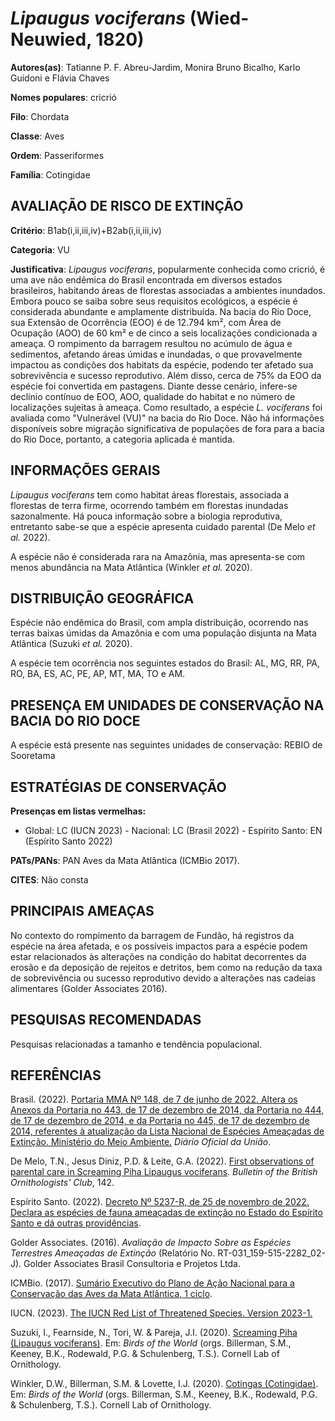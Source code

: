 # *Lipaugus vociferans* (Wied-Neuwied, 1820)

**Autores(as)**: Tatianne P. F. Abreu-Jardim, Monira Bruno Bicalho, Karlo Guidoni e Flávia Chaves

**Nomes populares**: cricrió

**Filo**: Chordata

**Classe**: Aves

**Ordem**: Passeriformes

**Família**: Cotingidae

## AVALIAÇÃO DE RISCO DE EXTINÇÃO

**Critério**: B1ab(i,ii,iii,iv)+B2ab(i,ii,iii,iv)

**Categoria**: VU

**Justificativa**: *Lipaugus vociferans*, popularmente conhecida como cricrió, é uma ave não endêmica do Brasil encontrada em diversos estados brasileiros, habitando áreas de florestas associadas a ambientes inundados. Embora pouco se saiba sobre seus requisitos ecológicos, a espécie é considerada abundante e amplamente distribuída. Na bacia do Rio Doce, sua Extensão de Ocorrência (EOO) é de 12.794 km², com Área de Ocupação (AOO) de 60 km² e de cinco a seis localizações condicionada a ameaça. O rompimento da barragem resultou no acúmulo de água e sedimentos, afetando áreas úmidas e inundadas, o que provavelmente impactou as condições dos habitats da espécie, podendo ter afetado sua sobrevivência e sucesso reprodutivo. Além disso, cerca de 75% da EOO da espécie foi convertida em pastagens. Diante desse cenário, infere-se declínio contínuo de EOO, AOO, qualidade do habitat e no número de localizações sujeitas à ameaça. Como resultado, a espécie
*L.  vociferans* foi avaliada como "Vulnerável (VU)" na bacia do Rio Doce.  Não há informações disponíveis sobre migração significativa de populações de fora para a bacia do Rio Doce, portanto, a categoria aplicada é mantida.

## INFORMAÇÕES GERAIS

*Lipaugus vociferans* tem como habitat áreas florestais, associada a florestas de terra firme, ocorrendo também em florestas inundadas sazonalmente. Há pouca informação sobre a biologia reprodutiva, entretanto sabe-se que a espécie apresenta cuidado parental (De Melo *et al.* 2022).

A espécie não é considerada rara na Amazônia, mas apresenta-se com menos abundância na Mata Atlântica (Winkler *et al.* 2020).

## DISTRIBUIÇÃO GEOGRÁFICA

Espécie não endêmica do Brasil, com ampla distribuição, ocorrendo nas terras baixas úmidas da Amazônia e com uma população disjunta na Mata Atlântica (Suzuki *et al.* 2020).

A espécie tem ocorrência nos seguintes estados do Brasil: AL, MG, RR, PA, RO, BA, ES, AC, PE, AP, MT, MA, TO e AM.

## PRESENÇA EM UNIDADES DE CONSERVAÇÃO NA BACIA DO RIO DOCE

A espécie está presente nas seguintes unidades de conservação: REBIO de Sooretama

## ESTRATÉGIAS DE CONSERVAÇÃO

**Presenças em listas vermelhas:**

-   Global: LC (IUCN 2023) -   Nacional: LC (Brasil 2022) -   Espírito Santo: EN (Espírito Santo 2022)

**PATs/PANs**: PAN Aves da Mata Atlântica (ICMBio 2017).

**CITES**: Não consta

## PRINCIPAIS AMEAÇAS

No contexto do rompimento da barragem de Fundão, há registros da espécie na área afetada, e os possíveis impactos para a espécie podem estar relacionados às alterações na condição do habitat decorrentes da erosão e da deposição de rejeitos e detritos, bem como na redução da taxa de sobrevivência ou sucesso reprodutivo devido a alterações nas cadeias alimentares (Golder Associates 2016).

## PESQUISAS RECOMENDADAS

Pesquisas relacionadas a tamanho e tendência populacional.

## REFERÊNCIAS

Brasil. (2022). [Portaria MMA Nº 148, de 7 de junho de 2022. Altera os Anexos da Portaria no 443, de 17 de dezembro de 2014, da Portaria no 444, de 17 de dezembro de 2014, e da Portaria no 445, de 17 de dezembro de 2014, referentes à atualização da Lista Nacional de Espécies Ameaçadas de Extinção. Ministério do Meio Ambiente.](https://in.gov.br/en/web/dou/-/portaria-mma-n-148-de-7-de-junho-de-2022-406272733) *Diário Oficial da União*.

De Melo, T.N., Jesus Diniz, P.D. & Leite, G.A. (2022). [First observations of parental care in Screaming Piha Lipaugus vociferans](https://doi.org/10.25226/bboc.v142i2.2022.a11). *Bulletin of the British Ornithologists' Club*, 142.

Espírito Santo. (2022). [Decreto Nº 5237-R, de 25 de novembro de 2022.  Declara as espécies de fauna ameaçadas de extinção no Estado do Espírito Santo e dá outras providências](https://iema.es.gov.br/Media/iema/FAUNA/Decreto%205237-R_2022_25-Nov%20-%20Fauna%20(s-peixes)%20-%20Lista%20de%20Esp%C3%A9cies%20Amea%C3%A7adas%20de%20Extin%C3%A7%C3%A3o.pdf).

Golder Associates. (2016). *Avaliação de Impacto Sobre as Espécies Terrestres Ameaçadas de Extinção* (Relatório No.  RT-031_159-515-2282_02-J). Golder Associates Brasil Consultoria e Projetos Ltda.

ICMBio. (2017). [Sumário Executivo do Plano de Ação Nacional para a Conservação das Aves da Mata Atlântica, 1 ciclo](https://www.gov.br/icmbio/pt-br/assuntos/biodiversidade/pan/pan-aves-da-mata-atlantica).

IUCN. (2023). [The IUCN Red List of Threatened Species. Version 2023-1.](https://www.iucnredlist.org.)

Suzuki, I., Fearnside, N., Tori, W. & Pareja, J.I. (2020). [Screaming Piha (Lipaugus vociferans)](https://doi.org/10.2173/bow.scrpih1.01). Em: *Birds of the World* (orgs. Billerman, S.M., Keeney, B.K., Rodewald, P.G. & Schulenberg, T.S.). Cornell Lab of Ornithology.

Winkler, D.W., Billerman, S.M. & Lovette, I.J. (2020). [Cotingas (Cotingidae)](https://doi.org/10.2173/bow.coting1.01). Em: *Birds of the World* (orgs. Billerman, S.M., Keeney, B.K., Rodewald, P.G. & Schulenberg, T.S.). Cornell Lab of Ornithology.
